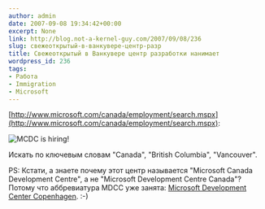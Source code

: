 ```yaml
---
author: admin
date: 2007-09-08 19:34:42+00:00
excerpt: None
link: http://blog.not-a-kernel-guy.com/2007/09/08/236
slug: свежеоткрытый-в-ванкувере-центр-разр
title: Свежеоткрытый в Ванкувере центр разработки нанимает
wordpress_id: 236
tags:
- Работа
- Immigration
- Microsoft
---
```


[http://www.microsoft.com/canada/employment/search.mspx](http://www.microsoft.com/canada/employment/search.mspx):

![MCDC is hiring!](http://blog.not-a-kernel-guy.com/wp-content/uploads/2007/09/mcdc_jobs.png)

Искать по ключевым словам "Canada", "British Columbia", "Vancouver".

PS: Кстати, а знаете почему этот центр называется "Microsoft Canada Development Centre", а не "Microsoft Development Centre Canada"? Потому что аббревиатура MDCC уже занята: [Microsoft Development Center Copenhagen](http://www.microsoft.com/danmark/om/mdcc/default.mspx). :-)
